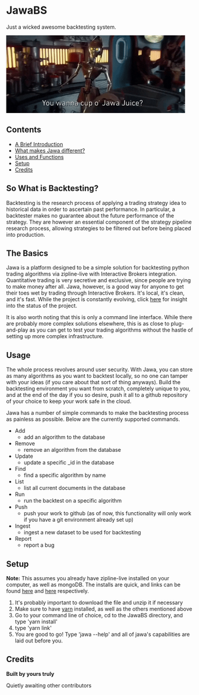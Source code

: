 # JawaBS

Just a wicked awesome backtesting system.

![Jawa Gif](./source/jawa-juice.gif "Jawa Gif")

## Contents

- [A Brief Introduction](#so-what-is-backtesting)
- [What makes Jawa different?](#the-basics)
- [Uses and Functions](#usage)
- [Setup](#setup)
- [Credits](#credits)


## So What is Backtesting?

Backtesting is the research process of applying a trading strategy idea to historical data in order to ascertain past performance. In particular, a backtester makes no guarantee about the future performance of the strategy. They are however an essential component of the strategy pipeline research process, allowing strategies to be filtered out before being placed into production.

## The Basics

Jawa is a platform designed to be a simple solution for backtesting python trading algorithms via zipline-live with Interactive Brokers integration. Quantitative trading is very secretive and exclusive, since people are trying to make money after all. Jawa, however, is a good way for anyone to get their toes wet by trading through Interactive Brokers. It's local, it's clean, and it's fast. While the project is constantly evolving, click [here](https://github.com/orgs/three-02/projects/1) for insight into the status of the project.

It is also worth noting that this is only a command line interface. While there are probably more complex solutions elsewhere, this is as close to plug-and-play as you can get to test your trading algorithms without the hastle of setting up more complex infrastructure.

## Usage

The whole process revolves around user security. With Jawa, you can store as many algorithms as you want to backtest locally, so no one can tamper with your ideas (if you care about that sort of thing anyways). Build the backtesting environment you want from scratch, completely unique to you, and at the end of the day if you so desire, push it all to a github repository of your choice to keep your work safe in the cloud.

Jawa has a number of simple commands to make the backtesting process as painless as possible. Below are the currently supported commands.

- Add
    - add an algorithm to the database
- Remove
    - remove an algorithm from the database
- Update
    - update a specific _id in the database
- Find
    - find a specific algorithm by name
- List
    - list all current documents in the database
- Run
    - run the backtest on a specific algorithm
- Push
    - push your work to github (as of now, this functionality will only work if you have a git environment already set up)
- Ingest
    - ingest a new dataset to be used for backtesting
- Report
    - report a bug

## Setup

**Note:** This assumes you already have zipline-live installed on your computer, as well as mongoDB. The installs are quick, and links can be found [here](http://www.zipline-live.io/tutorial) and [here](https://docs.mongodb.com/manual/installation/) respectively.

1. It's probably important to download the file and unzip it if necessary
2. Make sure to have [yarn](https://yarnpkg.com/lang/en/docs/install/#mac-stable) installed, as well as the others mentioned above
3. Go to your command line of choice, cd to the JawaBS directory, and type 'yarn install'
4. type 'yarn link'
5. You are good to go! Type 'jawa --help' and all of jawa's capabilities are laid out before you.

## Credits

**Built by yours truly**

Quietly awaiting other contributors
